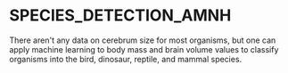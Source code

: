 # SPECIES_DETECTION_AMNH
There aren't any data on cerebrum size for most organisms, but one can apply machine learning to body mass and brain volume values to classify organisms into the bird, dinosaur, reptile, and mammal species.
